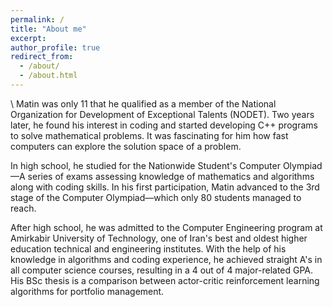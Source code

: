 ```yaml
---
permalink: /
title: "About me"
excerpt:
author_profile: true
redirect_from: 
  - /about/
  - /about.html
---
```

\\
Matin was only 11 that he qualified as a member of the National Organization for Development of Exceptional Talents (NODET). Two years later, he found his interest in coding and started developing C++ programs to solve mathematical problems. It was fascinating for him how fast computers can explore the solution space of a problem.

In high school, he studied for the Nationwide Student's Computer Olympiad—A series of exams assessing knowledge of mathematics and algorithms along with coding skills. In his first participation, Matin advanced to the 3rd stage of the Computer Olympiad—which only 80 students managed to reach.

After high school, he was admitted to the Computer Engineering program at Amirkabir University of Technology, one of Iran's best and oldest higher education technical and engineering institutes. With the help of his knowledge in algorithms and coding experience, he achieved straight A's in all computer science courses, resulting in a 4 out of 4 major-related GPA. His BSc thesis is a comparison between actor-critic reinforcement learning algorithms for portfolio management.
